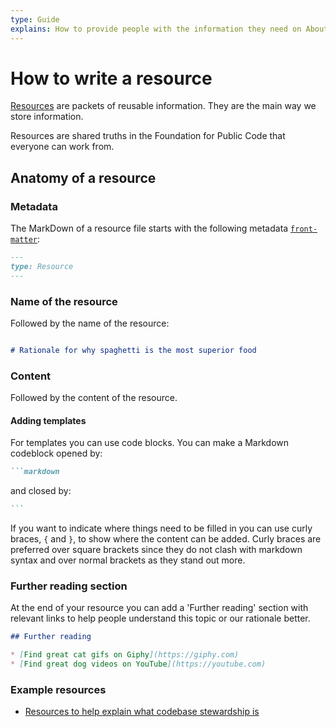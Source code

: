 ```yaml
---
type: Guide
explains: How to provide people with the information they need on About
---
```


# How to write a resource

[Resources](../../glossary/resource-definition.md) are packets of reusable information. They are the main way we store information.

Resources are shared truths in the Foundation for Public Code that everyone can work from.

## Anatomy of a resource

### Metadata

The MarkDown of a resource file starts with the following metadata [`front-matter`](https://jekyllrb.com/docs/front-matter/):

```markdown
---
type: Resource
---
```

### Name of the resource

Followed by the name of the resource:

```markdown

# Rationale for why spaghetti is the most superior food

```

### Content

Followed by the content of the resource.

#### Adding templates

For templates you can use code blocks. You can make a Markdown codeblock opened by:

````markdown
```markdown
````

and closed by:

````markdown
```
````

If you want to indicate where things need to be filled in you can use curly braces, `{` and `}`, to show where the content can be added.
Curly braces are preferred over square brackets since they do not clash with markdown syntax and over normal brackets as they stand out more.

### Further reading section

At the end of your resource you can add a 'Further reading' section with relevant links to help people understand this topic or our rationale better.

```markdown
## Further reading

* [Find great cat gifs on Giphy](https://giphy.com)
* [Find great dog videos on YouTube](https://youtube.com)
```

### Example resources

* [Resources to help explain what codebase stewardship is](../../explaining-codebase-stewardship/index.md)
